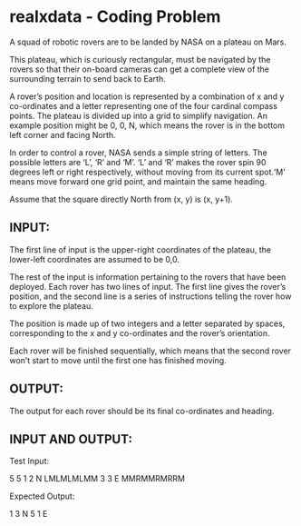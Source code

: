 realxdata - Coding Problem
==========================

A squad of robotic rovers are to be landed by NASA on a plateau on Mars.

This plateau, which is curiously rectangular, must be navigated by the
rovers so that their on-board cameras can get a complete view of the
surrounding terrain to send back to Earth.

A rover’s position and location is represented by a combination of x and
y co-ordinates and a letter representing one of the four cardinal compass
points. The plateau is divided up into a grid to simplify navigation. An
example position might be 0, 0, N, which means the rover is in the bottom
left corner and facing North.

In order to control a rover, NASA sends a simple string of letters. The
possible letters are ‘L’, ‘R’ and ‘M’. ‘L’ and ‘R’ makes the rover spin
90 degrees left or right respectively, without moving from its current
spot.‘M’ means move forward one grid point, and maintain the same heading.

Assume that the square directly North from (x, y) is (x, y+1).

INPUT:
------

The first line of input is the upper-right coordinates of the plateau, the
lower-left coordinates are assumed to be 0,0.

The rest of the input is information pertaining to the rovers that have been
deployed. Each rover has two lines of input. The first line gives the rover’s
position, and the second line is a series of instructions telling the rover
how to explore the plateau.

The position is made up of two integers and a letter separated by spaces,
corresponding to the x and y co-ordinates and the rover’s orientation.

Each rover will be finished sequentially, which means that the second rover
won’t start to move until the first one has finished moving.

OUTPUT:
------

The output for each rover should be its final co-ordinates and heading.

INPUT AND OUTPUT:
----------------

Test Input:

  5 5
  1 2 N
  LMLMLMLMM
  3 3 E
  MMRMMRMRRM

Expected Output:

  1 3 N
  5 1 E